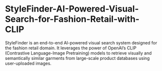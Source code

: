 # StyleFinder-AI-Powered-Visual-Search-for-Fashion-Retail-with-CLIP
StyleFinder is an end-to-end AI-powered visual search system designed for the fashion retail domain. It leverages the power of OpenAI’s CLIP (Contrastive Language-Image Pretraining) models to retrieve visually and semantically similar garments from large-scale product databases using user-uploaded images.
